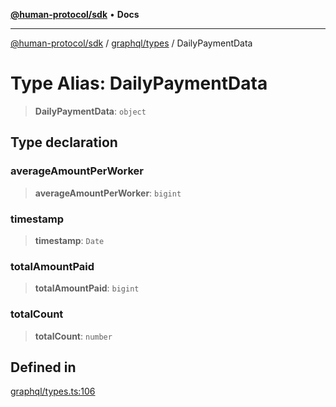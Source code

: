 [**@human-protocol/sdk**](../../../README.md) • **Docs**

***

[@human-protocol/sdk](../../../modules.md) / [graphql/types](../README.md) / DailyPaymentData

# Type Alias: DailyPaymentData

> **DailyPaymentData**: `object`

## Type declaration

### averageAmountPerWorker

> **averageAmountPerWorker**: `bigint`

### timestamp

> **timestamp**: `Date`

### totalAmountPaid

> **totalAmountPaid**: `bigint`

### totalCount

> **totalCount**: `number`

## Defined in

[graphql/types.ts:106](https://github.com/humanprotocol/human-protocol/blob/d7c2163eb6d737644fe4e633ac91e8fdfc2ed876/packages/sdk/typescript/human-protocol-sdk/src/graphql/types.ts#L106)
